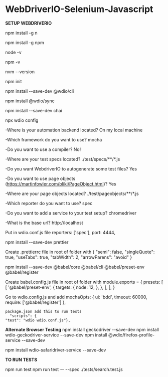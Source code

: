 # WebDriverIO-Selenium-Javascript

****SETUP WEBDRIVERIO****

npm install -g n

npm install -g npm

node -v

npm -v

nvm --version

npm init

npm install --save-dev @wdio/cli

npm install @wdio/sync

npm install --save-dev chai

npx wdio config

-Where is your automation backend located? On my local machine

-Which framework do you want to use? mocha

-Do you want to use a compiler? No!

-Where are your test specs located? ./test/specs/**/*.js

-Do you want WebdriverIO to autogenerate some test files? Yes

-Do you want to use page objects (https://martinfowler.com/bliki/PageObject.html)? Yes

-Where are your page objects located? ./test/pageobjects/**/*.js

-Which reporter do you want to use? spec

-Do you want to add a service to your test setup? chromedriver

-What is the base url? http://localhost


Put in wdio.conf.js file
    reporters: ['spec'],
    port: 4444,
    

npm install --save-dev prettier

Create .prettierrc file in root of folder with
{
    "semi": false,
    "singleQuote": true,
    "useTabs": true,
    "tabWidth": 2,
    "arrowParens": "avoid"
}

npm install --save-dev @babel/core @babel/cli @babel/preset-env @babel/register


Create babel.config.js file in root of folder with
module.exports = {
    presets: [
        [
            '@babel/preset-env',
            {
                targets: {
                    node: 12,
                },
            },
        ],
    ],
}


Go to wdio.config.js and add
    mochaOpts: {
        ui: 'bdd',
        timeout: 60000,
        require: ['@babel/register']
    },
    

    package.json add this to run tests
      "scripts": {
    "test": "wdio wdio.conf.js"},

****Alternate Browser Testing****
npm install geckodriver --save-dev
npm install wdio-geckodriver-service --save-dev
npm install @wdio/firefox-profile-service --save-dev


npm install wdio-safaridriver-service --save-dev

****TO RUN TESTS****

npm run test
npm run test -- --spec ./tests/search.test.js



